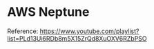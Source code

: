 # AWS Neptune



Reference: https://www.youtube.com/playlist?list=PLd13Ui6RDb8m5X15ZrQd8XuOXV6RZbPSO 

